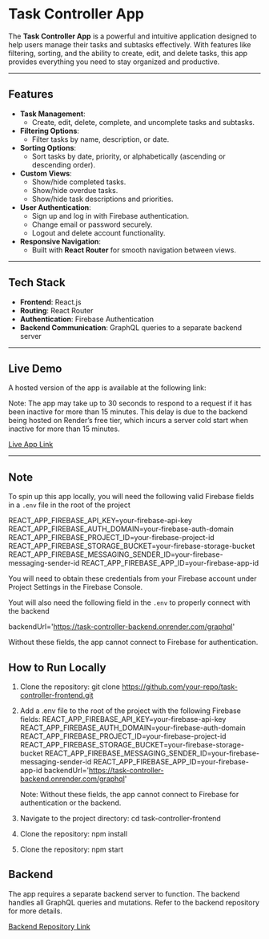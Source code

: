 # Task Controller App

The **Task Controller App** is a powerful and intuitive application designed to help users manage their tasks and subtasks effectively. With features like filtering, sorting, and the ability to create, edit, and delete tasks, this app provides everything you need to stay organized and productive.

---

## Features

- **Task Management**:
  - Create, edit, delete, complete, and uncomplete tasks and subtasks.
- **Filtering Options**:
  - Filter tasks by name, description, or date.
- **Sorting Options**:
  - Sort tasks by date, priority, or alphabetically (ascending or descending order).
- **Custom Views**:
  - Show/hide completed tasks.
  - Show/hide overdue tasks.
  - Show/hide task descriptions and priorities.
- **User Authentication**:
  - Sign up and log in with Firebase authentication.
  - Change email or password securely.
  - Logout and delete account functionality.
- **Responsive Navigation**:
  - Built with **React Router** for smooth navigation between views.

---

## Tech Stack

- **Frontend**: React.js
- **Routing**: React Router
- **Authentication**: Firebase Authentication
- **Backend Communication**: GraphQL queries to a separate backend server

---

## Live Demo

A hosted version of the app is available at the following link: 

Note: The app may take up to 30 seconds to respond to a request if it has been inactive for more than 15 minutes. This delay is due to the backend being hosted on Render’s free tier, which incurs a server cold start when inactive for more than 15 minutes.

[Live App Link](https://task-controller-frontend.vercel.app/signup)

---

## Note

To spin up this app locally, you will need the following valid Firebase fields in a `.env` file in the root of the project 

REACT_APP_FIREBASE_API_KEY=your-firebase-api-key
REACT_APP_FIREBASE_AUTH_DOMAIN=your-firebase-auth-domain
REACT_APP_FIREBASE_PROJECT_ID=your-firebase-project-id
REACT_APP_FIREBASE_STORAGE_BUCKET=your-firebase-storage-bucket
REACT_APP_FIREBASE_MESSAGING_SENDER_ID=your-firebase-messaging-sender-id
REACT_APP_FIREBASE_APP_ID=your-firebase-app-id

You will need to obtain these credentials from your Firebase account under Project Settings in the Firebase Console.

Yout will also need the following field in the `.env` to properly connect with the backend 

backendUrl='https://task-controller-backend.onrender.com/graphql'

Without these fields, the app cannot connect to Firebase for authentication.

## How to Run Locally

1. Clone the repository:
   git clone https://github.com/your-repo/task-controller-frontend.git

2. Add a .env file to the root of the project with the following Firebase fields:
   REACT_APP_FIREBASE_API_KEY=your-firebase-api-key
   REACT_APP_FIREBASE_AUTH_DOMAIN=your-firebase-auth-domain
   REACT_APP_FIREBASE_PROJECT_ID=your-firebase-project-id
   REACT_APP_FIREBASE_STORAGE_BUCKET=your-firebase-storage-bucket
   REACT_APP_FIREBASE_MESSAGING_SENDER_ID=your-firebase-messaging-sender-id
   REACT_APP_FIREBASE_APP_ID=your-firebase-app-id
   backendUrl='https://task-controller-backend.onrender.com/graphql'

   Note: Without these fields, the app cannot connect to Firebase for authentication or the backend.

4. Navigate to the project directory:
   cd task-controller-frontend

5. Clone the repository:
   npm install

6. Clone the repository:
   npm start

## Backend

The app requires a separate backend server to function. The backend handles all GraphQL queries and mutations. Refer to the backend repository for more details.

[Backend Repository Link](https://github.com/jorgeromero5055/task-controller-backend)
